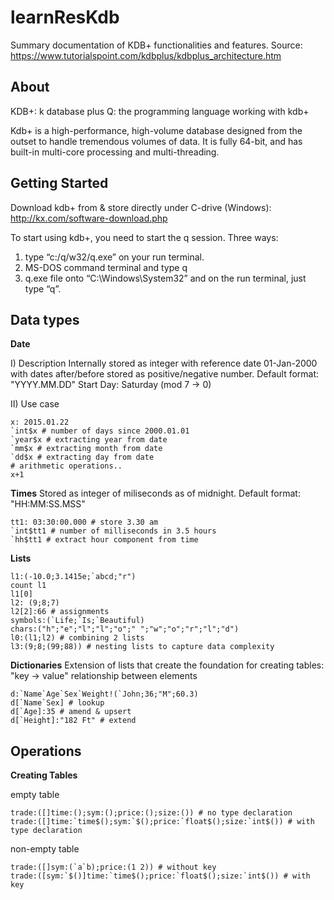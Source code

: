 # learnResKdb
Summary documentation of KDB+ functionalities and features.
Source: https://www.tutorialspoint.com/kdbplus/kdbplus_architecture.htm

About
-----
KDB+: k database plus
Q: the programming language working with kdb+

Kdb+ is a high-performance, high-volume database designed from the outset to handle tremendous volumes of data. It is fully 64-bit, and has built-in multi-core processing and multi-threading. 

Getting Started
---------------
Download kdb+ from & store directly under C-drive (Windows): http://kx.com/software-download.php

To start using kdb+, you need to start the q session. Three ways:
1. type “c:/q/w32/q.exe” on your run terminal.
2. MS-DOS command terminal and type q
3. q.exe file onto “C:\Windows\System32” and on the run terminal, just type “q”.


Data types
----------

**Date**

I) Description
Internally stored as integer with reference date 01-Jan-2000 with dates after/before stored as positive/negative number. 
Default format: "YYYY.MM.DD"
Start Day: Saturday (mod 7 -> 0)

II) Use case
```
x: 2015.01.22 
`int$x # number of days since 2000.01.01
`year$x # extracting year from date
`mm$x # extracting month from date 
`dd$x # extracting day from date
# arithmetic operations..
x+1
```

**Times**
Stored as integer of miliseconds as of midnight.
Default format: "HH:MM:SS.MSS"

```
tt1: 03:30:00.000 # store 3.30 am
`int$tt1 # number of milliseconds in 3.5 hours
`hh$tt1 # extract hour component from time
```

**Lists**
```
l1:(-10.0;3.1415e;`abcd;"r")
count l1
l1[0]
l2: (9;8;7)
l2[2]:66 # assignments
symbols:(`Life;`Is;`Beautiful)
chars:("h";"e";"l";"l";"o";" ";"w";"o";"r";"l";"d")
l0:(l1;l2) # combining 2 lists
l3:(9;8;(99;88)) # nesting lists to capture data complexity
```

**Dictionaries**
Extension of lists that create the foundation for creating tables: "key -> value" relationship between elements
```
d:`Name`Age`Sex`Weight!(`John;36;"M";60.3)
d[`Name`Sex] # lookup
d[`Age]:35 # amend & upsert
d[`Height]:"182 Ft" # extend
```


Operations
----------

**Creating Tables**

empty table
```
trade:([]time:();sym:();price:();size:()) # no type declaration
trade:([]time:`time$();sym:`$();price:`float$();size:`int$()) # with type declaration
```

non-empty table
```
trade:([]sym:(`a`b);price:(1 2)) # without key
trade:([sym:`$()]time:`time$();price:`float$();size:`int$()) # with key
```










